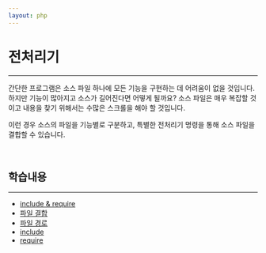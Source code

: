 ```yaml
---
layout: php
---
```


# 전처리기
---

간단한 프로그램은 소스 파일 하나에 모든 기능을 구현하는 데 어려움이 없을 것입니다. 
하지만 기능이 많아지고 소스가 길어진다면 어떻게 될까요? 소스 파일은 매우 복잡할 것이고 내용을 찾기 위해서는 수많은 스크롤을 해야 할 것입니다.  

이런 경우 소스의 파일을 기능별로 구분하고, 특별한 전처리기 명령을 통해 소스 파일을 결합할 수 있습니다.  

<br>

## 학습내용
---
* [include & require](11.1)
* [파일 결합](11.2)
* [파일 경로](path)
* [include](include)
* [require](require)

<br><br>